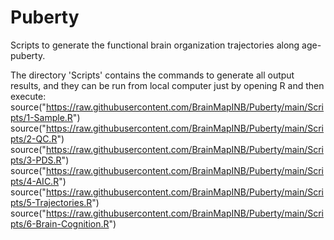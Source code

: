 # Puberty
Scripts to generate the functional brain organization trajectories along age-puberty.

The directory 'Scripts' contains the commands to generate all output results, and they can be run from local computer just by opening R and then execute:
source("https://raw.githubusercontent.com/BrainMapINB/Puberty/main/Scripts/1-Sample.R")
source("https://raw.githubusercontent.com/BrainMapINB/Puberty/main/Scripts/2-QC.R")
source("https://raw.githubusercontent.com/BrainMapINB/Puberty/main/Scripts/3-PDS.R")
source("https://raw.githubusercontent.com/BrainMapINB/Puberty/main/Scripts/4-AIC.R")
source("https://raw.githubusercontent.com/BrainMapINB/Puberty/main/Scripts/5-Trajectories.R")
source("https://raw.githubusercontent.com/BrainMapINB/Puberty/main/Scripts/6-Brain-Cognition.R")
